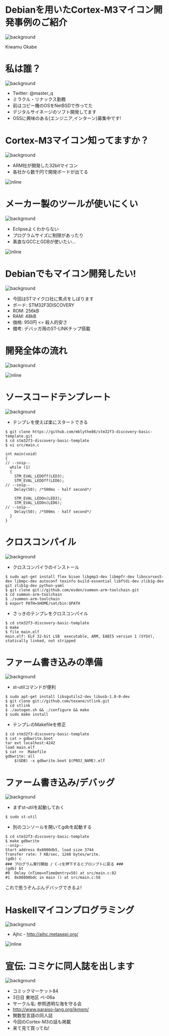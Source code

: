 # Debianを用いたCortex-M3マイコン開発事例のご紹介

![background](img/chip.png)

Kiwamu Okabe

# 私は誰？

![background](img/MIRACLE-CI-base_2.png)

* Twitter: @master_q
* ミラクル・リナックス勤務
* 前はコピー機のOSをNetBSDで作ってた
* デジタルサイネージのソフト開発してます
* OSSに興味のある{エンジニア,インターン}募集中です!

# Cortex-M3マイコン知ってますか？

![background](img/arm.png)

* ARM社が開発した32bitマイコン
* 各社から数千円で開発ボードが出てる

![inline](img/boards.png)

# メーカー製のツールが使いにくい

![background](img/eclipse.png)

* Eclipseよくわからない
* プログラムサイズに制限があったり
* 素直なGCCとGDBが使いたい...

![inline](img/badtools.png)

# Debianでもマイコン開発したい!

![background](img/stm32.png)

* 今回はSTマイクロ社に焦点をしぼります
* ボード: STM32F3DISCOVERY
* ROM: 256kB
* RAM: 48kB
* 価格: 950円 <= 殺人的安さ
* 備考: デバッガ用のST-LINKチップ搭載

# 開発全体の流れ

![background](img/wave.png)

![inline](draw/flow.png)

# ソースコードテンプレート

![background](img/debian_clear.png)

* テンプレを使えば楽にスタートできる

~~~
$ git clone https://github.com/mblythe86/stm32f3-discovery-basic-template.git
$ cd stm32f3-discovery-basic-template
$ vi src/main.c
~~~

~~~ {.c}
int main(void)
{
// --snip--
  while (1)
  {
    STM_EVAL_LEDOff(LED3);
    STM_EVAL_LEDOff(LED6);
// --snip--
    Delay(50); /*500ms - half second*/
    
    STM_EVAL_LEDOn(LED3);
    STM_EVAL_LEDOn(LED6);
// --snip--
    Delay(50); /*500ms - half second*/
  }
}
~~~

# クロスコンパイル

![background](img/debian_clear.png)

* クロスコンパイラのインストール

~~~
$ sudo apt-get install flex bison libgmp3-dev libmpfr-dev libncurses5-dev libmpc-dev autoconf texinfo build-essential libftdi-dev zlib1g-dev git zlib1g-dev python-yaml
$ git clone git://github.com/esden/summon-arm-toolchain.git
$ cd summon-arm-toolchain
$ ./summon-arm-toolchain
$ export PATH=$HOME/sat/bin:$PATH
~~~

* さっきのテンプレをクロスコンパイル

~~~
$ cd stm32f3-discovery-basic-template
$ make
$ file main.elf
main.elf: ELF 32-bit LSB  executable, ARM, EABI5 version 1 (SYSV), statically linked, not stripped
~~~

# ファーム書き込みの準備

![background](img/debian_clear.png)

* st-utilコマンドが便利

~~~
$ sudo apt-get install libsgutils2-dev libusb-1.0-0-dev
$ git clone git://github.com/texane/stlink.git
$ cd stlink
$ ./autogen.sh && ./configure && make
$ sudo make install
~~~

* テンプレのMakefileを修正

~~~
$ cd stm32f3-discovery-basic-template
$ cat > gdbwrite.boot
tar ext localhost:4242
load main.elf
$ cat >>  Makefile
gdbwrite: all
	$(GDB) -x gdbwrite.boot $(PROJ_NAME).elf
~~~

# ファーム書き込み/デバッグ

![background](img/debian_clear.png)

* まずst-utilを起動しておく

~~~
$ sudo st-util
~~~

* 別のコンソールを開いてgdbを起動する

~~~
$ cd stm32f3-discovery-basic-template
$ make gdbwrite
--snip--
Start address 0x8000db5, load size 3744
Transfer rate: 7 KB/sec, 1248 bytes/write.
(gdb) c
### プログラム実行開始 / C-cを押下するとプロンプトに戻る ###
(gdb) bt
#0  Delay (nTime=nTime@entry=50) at src/main.c:82
#1  0x08000bdc in main () at src/main.c:58
~~~

これで思うぞんぶんデバッグできるよ!

# Haskellマイコンプログラミング

![background](img/ajhc.png)

* Ajhc - http://ajhc.metasepi.org/

![inline](draw/2012-12-22-jhc_compile.png)

# 宣伝: コミケに同人誌を出します

![background](img/haskell-logo.png)

* コミックマーケット84
* 3日目 東地区 ペ-06a
* サークル名: 参照透明な海を守る会
* http://www.paraiso-lang.org/ikmsm/
* 関数型言語の同人誌
* 今回のCortex-M3の話も掲載
* 来て見て買ってね!
